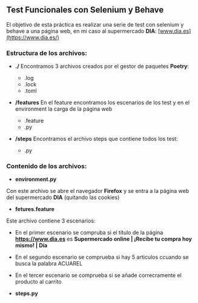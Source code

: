 ## Test Funcionales con Selenium y Behave ##
El objetivo de esta práctica es realizar una serie de test con selenium y behave a una página web, en mi caso al supermercado **DIA**: [www.dia.es](https://www.dia.es/)

### Estructura de los archivos: ###

- **./** Encontramos 3 archivos creados por el gestor de paquetes **Poetry**:
  - .log
  - .lock
  - .toml

- **/features** En el feature encontramos los escenarios de los test y en el environment la carga de la página web
  - .feature
  - .py

- **/steps** Encontramos el archivo steps que contiene todos los test: 
  - .py

### Contenido de los archivos: ###

- **environment.py**

Con este archivo se abre el navegador **Firefox** y se entra a la página web del supermercado **DIA** (quitando las cookies)

- **fetures.feature**

Este archivo contiene 3 escenarios:
  - En el primer escenario se compruba si el título de la página **https://www.dia.es** es **Supermercado online | ¡Recibe tu compra hoy mismo! | Día**
  - En el segundo escenario se comprueba si hay 5 articulos ccuando se busca la palabra ACUAREL
  - En el tercer escenario se comprueba si se añade correcramente el producto al carrito

- **steps.py**

